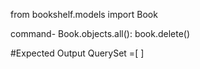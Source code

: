 from bookshelf.models import Book

command-
Book.objects.all():
book.delete()

#Expected Output
QuerySet =[ ]
